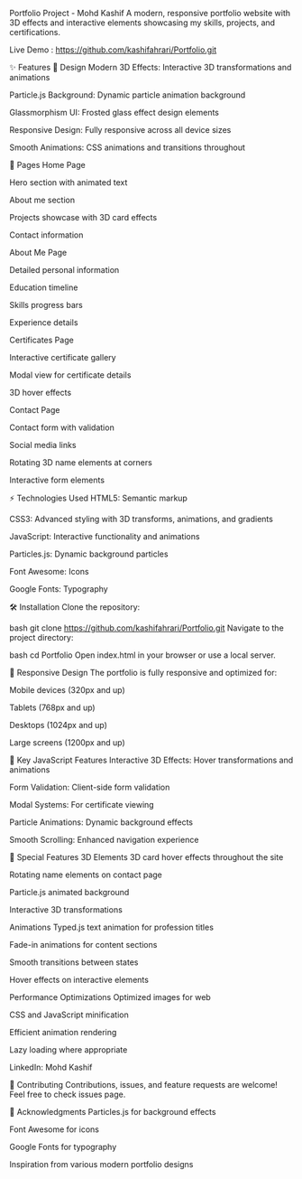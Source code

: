 Portfolio Project - Mohd Kashif
A modern, responsive portfolio website with 3D effects and interactive elements showcasing my skills, projects, and certifications.

 Live Demo  : https://github.com/kashifahrari/Portfolio.git

✨ Features
🎨 Design
Modern 3D Effects: Interactive 3D transformations and animations

Particle.js Background: Dynamic particle animation background

Glassmorphism UI: Frosted glass effect design elements

Responsive Design: Fully responsive across all device sizes

Smooth Animations: CSS animations and transitions throughout

📄 Pages
Home Page

Hero section with animated text

About me section

Projects showcase with 3D card effects

Contact information

About Me Page

Detailed personal information

Education timeline

Skills progress bars

Experience details

Certificates Page

Interactive certificate gallery

Modal view for certificate details

3D hover effects

Contact Page

Contact form with validation

Social media links

Rotating 3D name elements at corners

Interactive form elements

⚡ Technologies Used
HTML5: Semantic markup

CSS3: Advanced styling with 3D transforms, animations, and gradients

JavaScript: Interactive functionality and animations

Particles.js: Dynamic background particles

Font Awesome: Icons

Google Fonts: Typography

🛠️ Installation
Clone the repository:

bash
git clone https://github.com/kashifahrari/Portfolio.git
Navigate to the project directory:

bash
cd Portfolio
Open index.html in your browser or use a local server.

📱 Responsive Design
The portfolio is fully responsive and optimized for:

Mobile devices (320px and up)

Tablets (768px and up)

Desktops (1024px and up)

Large screens (1200px and up)

🎯 Key JavaScript Features
Interactive 3D Effects: Hover transformations and animations

Form Validation: Client-side form validation

Modal Systems: For certificate viewing

Particle Animations: Dynamic background effects

Smooth Scrolling: Enhanced navigation experience

🌟 Special Features
3D Elements
3D card hover effects throughout the site

Rotating name elements on contact page

Particle.js animated background

Interactive 3D transformations

Animations
Typed.js text animation for profession titles

Fade-in animations for content sections

Smooth transitions between states

Hover effects on interactive elements

Performance Optimizations
Optimized images for web

CSS and JavaScript minification

Efficient animation rendering

Lazy loading where appropriate

LinkedIn: Mohd Kashif


🤝 Contributing
Contributions, issues, and feature requests are welcome! Feel free to check issues page.

🙏 Acknowledgments
Particles.js for background effects

Font Awesome for icons

Google Fonts for typography

Inspiration from various modern portfolio designs





